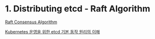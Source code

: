 # 1. Distributing etcd - Raft Algorithm

[Raft Consensus Algorithm](https://raft.github.io/)

[Kubernetes 운영을 위한 etcd 기본 동작 원리의 이해](https://tech.kakao.com/2021/12/20/kubernetes-etcd/)
